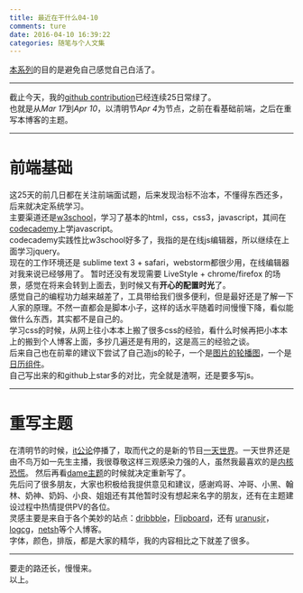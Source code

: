 ```yaml
---
title: 最近在干什么04-10
comments: ture
date: 2016-04-10 16:39:22
categories: 随笔与个人文集
---
```

[本系列](//gaoryrt.com/categories/随笔与个人文集/)的目的是避免自己感觉自己白活了。  
***
截止今天，我的[github contribution](https://github.com/gaoryrt/)已经连续25日常绿了。  
也就是从*Mar 17*到*Apr 10*，以清明节*Apr 4*为节点，之前在看基础前端，之后在重写本博客的主题。  
***
# 前端基础
这25天的前几日都在关注前端面试题，后来发现治标不治本，不懂得东西还多，后来就决定系统学习。  
主要渠道还是[w3school](//www.w3school.com.cn)，学习了基本的html，css，css3，javascript，其间在[codecademy](https://www.codecademy.com)上学javascript。  
codecademy实践性比w3school好多了，我指的是在线js编辑器，所以继续在上面学习jquery。  
现在的工作环境还是 sublime text 3 + safari，webstorm都很少用，在线编辑器对我来说已经够用了。 
暂时还没有发现需要 LiveStyle + chrome/firefox 的场景，感觉在将来会转到上面去，到时候又有**开心的配置时光**了。  
感觉自己的编程功力越来越差了，工具带给我们很多便利，但是最好还是了解一下人家的原理。不然一直都会是脚本小子，这样的话水平随着时间慢慢下降，看似能做什么东西，其实都不是自己的。  
学习css的时候，从网上往小本本上搬了很多css的经验，看什么时候再把小本本上的搬到个人博客上面，多抄几遍还是有用的，这是高三的经验之谈。  
后来自己也在前辈的建议下尝试了自己造js的轮子，一个是[图片的轮播图](//gaoryrt.com/2016/03-21-shuffle/)，一个是[日历组件](//gaoryrt.com/2016/03-23-calender/)。  
自己写出来的和github上star多的对比，完全就是渣啊，还是要多写js。  
***
# 重写主题
在清明节的时候，[it公论](//itgonglun.com)停播了，取而代之的是新的节目[一天世界](https://ipn.li/yitianshijie/)。一天世界还是由不鸟万如一先生主播，我很尊敬这样三观感染力强的人，虽然我最喜欢的是[内核恐慌](https://ipn.li/kernelpanic/)。
然后再看[dame主题](https://github.com/gaoryrt/dame)的时候就决定重新写了。  
先后问了很多朋友，大家也积极给我提供意见和建议，感谢鸡哥、冲哥、小黑、翰林、奶神、奶妈、小良、姐姐还有其他暂时没有想起来名字的朋友，还有在主题建设过程中热情提供PV的各位。  
灵感主要是来自于各个美妙的站点：[dribbble](https://dribbble.com)，[Flipboard](//flipboard.com)，还有 [uranusjr](//uranusjr.com/)，[logcg](https://www.logcg.com)，[netsh](//netsh.org/)等个人博客。  
字体，颜色，排版，都是大家的精华，我的内容相比之下就差了很多。  
***
要走的路还长，慢慢来。  
以上。

